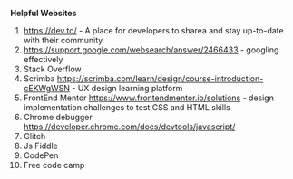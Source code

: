 **Helpful Websites**

1. https://dev.to/ - A place for developers to sharea and stay up-to-date with their community
2. https://support.google.com/websearch/answer/2466433 - googling effectively
3. Stack Overflow
4. Scrimba https://scrimba.com/learn/design/course-introduction-cEKWgWSN - UX design learning platform
5. FrontEnd Mentor https://www.frontendmentor.io/solutions - design implementation challenges to test CSS and HTML skills
6. Chrome debugger https://developer.chrome.com/docs/devtools/javascript/ 
7. Glitch
8. Js Fiddle
9. CodePen
10. Free code camp 